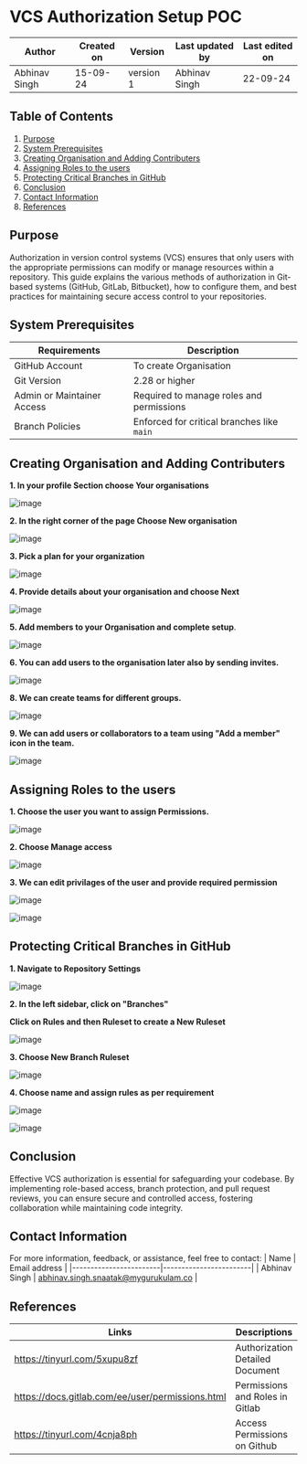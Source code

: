 # VCS Authorization Setup POC

|  Author        | Created on |  Version  | Last updated by  | Last edited on |
|----------------|------------|-----------|------------------|----------------|
| Abhinav Singh  |   15-09-24 | version 1 |   Abhinav Singh  |     22-09-24   |
  
## Table of Contents

1. [Purpose](#purpose)
2. [System Prerequisites](#system-prerequisites)
3. [Creating Organisation and Adding Contributers](#Creating-organisation-and-adding-contributers)
4. [Assigning Roles to the users](#assigning-roles-to-the-users)
5. [Protecting Critical Branches in GitHub](#protecting-critical-branches-in-github)
6. [Conclusion](#conclusion)
7. [Contact Information](#contact-information)
8. [References](#references)

## Purpose
Authorization in version control systems (VCS) ensures that only users with the appropriate permissions can modify or manage resources within a repository. This guide explains the various methods of authorization in Git-based systems (GitHub, GitLab, Bitbucket), how to configure them, and best practices for maintaining secure access control to your repositories.


## System Prerequisites

| Requirements         | Description                |
|----------------------|-------------------------------|
|    GitHub Account     |   To create Organisation  |
| Git Version           | 2.28 or higher                |
| Admin or Maintainer Access | Required to manage roles and permissions |
| Branch Policies       | Enforced for critical branches like `main` |

## Creating Organisation and Adding Contributers

**1. In your profile Section choose Your organisations**

![image](https://github.com/user-attachments/assets/f5e3acfe-2d5b-495a-95c6-2cc2743aa49d)

**2. In the right corner of the page Choose New organisation**

![image](https://github.com/user-attachments/assets/50ad0e87-8f06-406d-b90c-287baa0bddd3)

**3. Pick a plan for your organization** 

![image](https://github.com/user-attachments/assets/4f032712-aa7d-40a6-9be8-66f89a9ac75e)

**4. Provide details about your organisation and choose Next**

![image](https://github.com/user-attachments/assets/db780aa6-6606-4490-bcc8-26197820ed2d)

**5. Add members to your Organisation and complete setup**.

![image](https://github.com/user-attachments/assets/fa0ec22c-07c5-462b-9201-441da7573705)

**6. You can add users to the organisation later also by sending invites.**

![image](https://github.com/user-attachments/assets/240d94b1-da56-4fbc-9006-e405151c97d9)

**8. We can create teams for different groups.**

![image](https://github.com/user-attachments/assets/c3b62744-014d-4185-ad4d-8a62066ffe4b)

**9. We can add users or collaborators to a team using "Add a member" icon in the team.**

![image](https://github.com/user-attachments/assets/20479523-05ba-4b8b-9aa0-75afe72c029a)


## Assigning Roles to the users

**1. Choose the user you want to assign Permissions.**

![image](https://github.com/user-attachments/assets/1ed4a5f2-86fd-4233-9f80-0e4a90756573)

**2. Choose Manage access** 

![image](https://github.com/user-attachments/assets/4cb51e1d-0804-4e03-a15b-393f6d37bb63)


**3. We can edit privilages of the user and provide required permission**

![image](https://github.com/user-attachments/assets/b9ae0197-47e1-4f6a-b6fd-da7f9e21c3fe)

![image](https://github.com/user-attachments/assets/ae3b052e-15e5-42f6-93e7-df138db4c5e8)


## Protecting Critical Branches in GitHub

**1. Navigate to Repository Settings**

![image](https://github.com/user-attachments/assets/f10e220c-4813-4c49-addc-794fda11022a)

**2. In the left sidebar, click on "Branches"**

**Click on Rules and then Ruleset to create a New Ruleset**
  
![image](https://github.com/user-attachments/assets/9cbd88d1-4d4c-4dc1-a03b-3fc97e9d05ff)

**3. Choose New Branch Ruleset**

![image](https://github.com/user-attachments/assets/278f5b05-5cd3-49ac-aab6-2a593e429325)


**4. Choose name and assign rules as per requirement**

![image](https://github.com/user-attachments/assets/8bc5fcd4-e65a-44e5-b8f4-23416c37c163)


![image](https://github.com/user-attachments/assets/c18d6960-7aa5-4f26-8d8f-6e7dbae1665c)



## Conclusion

Effective VCS authorization is essential for safeguarding your codebase. By implementing role-based access, branch protection, and pull request reviews, you can ensure secure and controlled access, fostering collaboration while maintaining code integrity.

## Contact Information
For more information, feedback, or assistance, feel free to contact:
| Name                   | Email address          |
|------------------------|------------------------|
| Abhinav Singh          | abhinav.singh.snaatak@mygurukulam.co  |


## References

| Links                                             | Descriptions                           |
|---------------------------------------------------|----------------------------------------|
| https://tinyurl.com/5xupu8zf | Authorization Detailed Document |
| https://docs.gitlab.com/ee/user/permissions.html  | Permissions and Roles in Gitlab|
| https://tinyurl.com/4cnja8ph | Access Permissions on Github |


